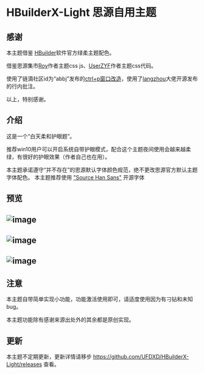 # HBuilderX-Light 思源自用主题

## 感谢
本主题借鉴 [HBuilder](https://www.dcloud.io/hbuilderx.html)软件官方绿柔主题配色。

借鉴思源集市[Roy](https://github.com/royc01)作者主题css js、[UserZYF](https://github.com/UserZYF)作者主题css代码。

使用了链滴社区id为“abbj”发布的[ctrl+p窗口改造](https://ld246.com/article/1648269766832)，使用了[langzhou](https://github.com/langzhou/siyuan-note)大佬开源发布的行内批注。

以上，特别感谢。
## 介绍
这是一个“白天柔和护眼题”。

推荐win10用户可以开启系统自带护眼模式，配合这个主题夜间使用会越来越柔绿，有很好的护眼效果（作者自己也在用）。

本主题承诺遵守“并不存在”的思源默认字体颜色规范，绝不更改思源官方默认主题字体配色。
本主题推荐使用 ["Source Han Sans"](https://github.com/adobe-fonts/source-han-sans) 开源字体 

## 预览
![image](https://user-images.githubusercontent.com/97731736/169648221-b14ad3c3-6413-4b9a-8455-d02fca6ccf00.png)
---

![image](https://user-images.githubusercontent.com/97731736/169648233-72b43f7f-3f40-4297-aff4-0f1d4868fe0c.png)
---

![image](https://user-images.githubusercontent.com/97731736/169648243-d6adb09c-ce8f-48ff-bed3-3a9c79b4a2c9.png)
---

## 注意
本主题自带简单实现小功能，功能激活使用即可，请适度使用因为有刁钻和未知bug。

本主题功能除有感谢来源出处外的其余都是原创实现。

## 更新
本主题不定期更新，更新详情请移步 https://github.com/UFDXD/HBuilderX-Light/releases 查看。
 
